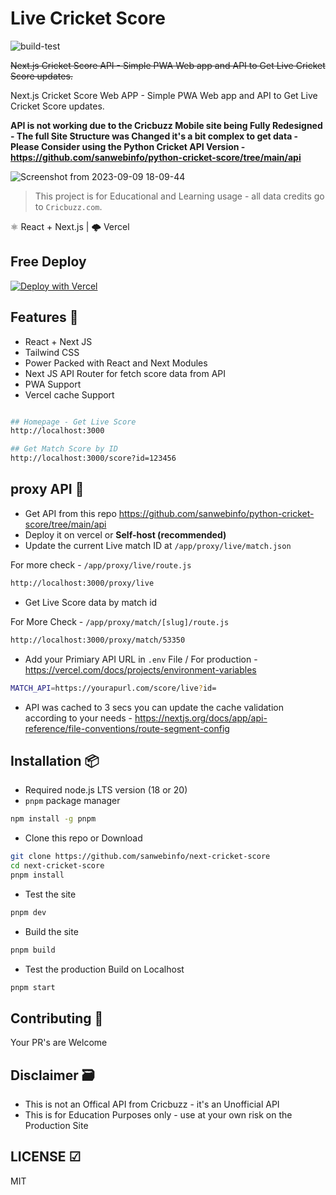 # Live Cricket Score

![build-test](https://github.com/sanwebinfo/next-cricket-score/workflows/build-test/badge.svg)  

 ~~Next.js Cricket Score API - Simple PWA Web app and API to Get Live Cricket Score updates.~~  

 Next.js Cricket Score Web APP - Simple PWA Web app and API to Get Live Cricket Score updates.  

**API is not working due to the Cricbuzz Mobile site being Fully Redesigned - The full Site Structure was Changed it's a bit complex to get data - Please Consider using the Python Cricket API Version - <https://github.com/sanwebinfo/python-cricket-score/tree/main/api>**  

![Screenshot from 2023-09-09 18-09-44](https://github.com/sanwebinfo/next-cricket-score/assets/10300271/fc4990a5-1983-45f3-bff1-687b22762056)

> This project is for Educational and Learning usage - all data credits go to `Cricbuzz.com`.

⚛ React + Next.js | 🌩 Vercel  

## Free Deploy

[![Deploy with Vercel](https://vercel.com/button)](https://vercel.com/new/clone?repository-url=https%3A%2F%2Fgithub.com%2Fsanwebinfo%2Fnext-cricket-score)

## Features 🍔

- React + Next JS
- Tailwind CSS
- Power Packed with React and Next Modules
- Next JS API Router for fetch score data from API
- PWA Support
- Vercel cache Support

```sh

## Homepage - Get Live Score
http://localhost:3000

## Get Match Score by ID
http://localhost:3000/score?id=123456

```

## proxy API 🍪

- Get API from this repo <https://github.com/sanwebinfo/python-cricket-score/tree/main/api>
- Deploy it on vercel or **Self-host (recommended)**
- Update the current Live match ID at `/app/proxy/live/match.json`

For more check - `/app/proxy/live/route.js`

```sh
http://localhost:3000/proxy/live
```

- Get Live Score data by match id

For More Check - `/app/proxy/match/[slug]/route.js`

```sh
http://localhost:3000/proxy/match/53350
```

- Add your Primiary API URL in `.env` File / For production - <https://vercel.com/docs/projects/environment-variables>

```sh
MATCH_API=https://yourapurl.com/score/live?id=
```

- API was cached to 3 secs you can update the cache validation according to your needs - <https://nextjs.org/docs/app/api-reference/file-conventions/route-segment-config>

## Installation 📦

- Required node.js LTS version (18 or 20)
- `pnpm` package manager

```sh
npm install -g pnpm
````

- Clone this repo or Download

```sh
git clone https://github.com/sanwebinfo/next-cricket-score
cd next-cricket-score
pnpm install
```

- Test the site

```sh
pnpm dev
```

- Build the site

```sh
pnpm build
```

- Test the production Build on Localhost

```sh
pnpm start
```

## Contributing 🙌

Your PR's are Welcome

## Disclaimer 🗃

- This is not an Offical API from Cricbuzz - it's an Unofficial API
- This is for Education Purposes only - use at your own risk on the Production Site

## LICENSE ☑

MIT
